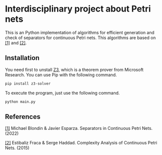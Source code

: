 # Interdisciplinary project about Petri nets
This is an Python implementation of algorithms for efficient generation and check of separators for continuous Petri nets. This algorithms are based on <a id="1" href="#">[1]</a> and <a id="2" href="https://doi.org/10.3233/FI-2015-1168">[2]</a>.

## Installation
You need first to unstall <a href="https://github.com/Z3Prover/z3">Z3</a>, which is a theorem prover from Microsoft Research. You can use Pip with the following command.
```bash
pip install z3-solver
```

To execute the program, just use the following command.
```bash
python main.py
```

## References
<a id="1" href="#">[1]</a> 
Michael Blondin & Javier Esparza. Separators in Continuous Petri Nets. (2022)

<a id="2" href="https://doi.org/10.3233/FI-2015-1168">[2]</a> 
Estibaliz Fraca & Serge Haddad. Complexity Analysis of Continuous Petri Nets. (2015)